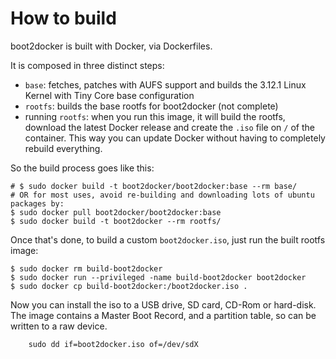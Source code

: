 How to build
============

boot2docker is built with Docker, via Dockerfiles.

It is composed in three distinct steps:

* `base`: fetches, patches with AUFS support and builds the 3.12.1 Linux Kernel with Tiny Core base configuration
* `rootfs`: builds the base rootfs for boot2docker (not complete)
* running `rootfs`: when you run this image, it will build the rootfs, download the latest Docker release and create the `.iso` file on `/` of the container. This way you can update Docker without having to completely rebuild everything.

So the build process goes like this:

```
# $ sudo docker build -t boot2docker/boot2docker:base --rm base/
# OR for most uses, avoid re-building and downloading lots of ubuntu packages by:
$ sudo docker pull boot2docker/boot2docker:base
$ sudo docker build -t boot2docker --rm rootfs/
```

Once that's done, to build a custom `boot2docker.iso`, just run the built rootfs image:

```
$ sudo docker rm build-boot2docker
$ sudo docker run --privileged -name build-boot2docker boot2docker
$ sudo docker cp build-boot2docker:/boot2docker.iso .
```

Now you can install the iso to a USB drive, SD card, CD-Rom or hard-disk. The image contains
a Master Boot Record, and a partition table, so can be written to a raw device.

```
    sudo dd if=boot2docker.iso of=/dev/sdX
```
